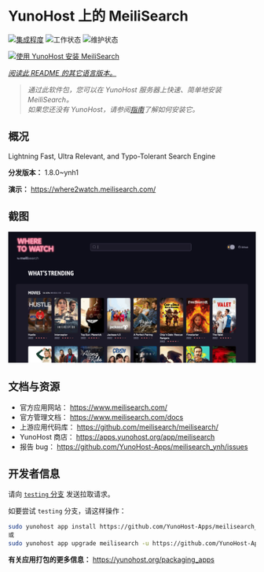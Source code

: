 <!--
注意：此 README 由 <https://github.com/YunoHost/apps/tree/master/tools/readme_generator> 自动生成
请勿手动编辑。
-->

# YunoHost 上的 MeiliSearch

[![集成程度](https://dash.yunohost.org/integration/meilisearch.svg)](https://dash.yunohost.org/appci/app/meilisearch) ![工作状态](https://ci-apps.yunohost.org/ci/badges/meilisearch.status.svg) ![维护状态](https://ci-apps.yunohost.org/ci/badges/meilisearch.maintain.svg)

[![使用 YunoHost 安装 MeiliSearch](https://install-app.yunohost.org/install-with-yunohost.svg)](https://install-app.yunohost.org/?app=meilisearch)

*[阅读此 README 的其它语言版本。](./ALL_README.md)*

> *通过此软件包，您可以在 YunoHost 服务器上快速、简单地安装 MeiliSearch。*  
> *如果您还没有 YunoHost，请参阅[指南](https://yunohost.org/install)了解如何安装它。*

## 概况

Lightning Fast, Ultra Relevant, and Typo-Tolerant Search Engine


**分发版本：** 1.8.0~ynh1

**演示：** <https://where2watch.meilisearch.com/>

## 截图

![MeiliSearch 的截图](./doc/screenshots/meilisearch.png)

## 文档与资源

- 官方应用网站： <https://www.meilisearch.com/>
- 官方管理文档： <https://www.meilisearch.com/docs>
- 上游应用代码库： <https://github.com/meilisearch/meilisearch/>
- YunoHost 商店： <https://apps.yunohost.org/app/meilisearch>
- 报告 bug： <https://github.com/YunoHost-Apps/meilisearch_ynh/issues>

## 开发者信息

请向 [`testing` 分支](https://github.com/YunoHost-Apps/meilisearch_ynh/tree/testing) 发送拉取请求。

如要尝试 `testing` 分支，请这样操作：

```bash
sudo yunohost app install https://github.com/YunoHost-Apps/meilisearch_ynh/tree/testing --debug
或
sudo yunohost app upgrade meilisearch -u https://github.com/YunoHost-Apps/meilisearch_ynh/tree/testing --debug
```

**有关应用打包的更多信息：** <https://yunohost.org/packaging_apps>
